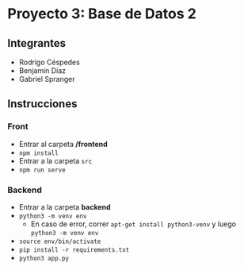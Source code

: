 # Proyecto 3: Base de Datos 2

## Integrantes
* Rodrigo Céspedes
* Benjamín Díaz
* Gabriel Spranger

## Instrucciones

### Front
* Entrar al carpeta **/frontend**
* `npm install`
* Entrar a la carpeta `src`
* `npm run serve`

### Backend
* Entrar a la carpeta **backend**
* `python3 -m venv env`
  * En caso de error, correr `apt-get install python3-venv` y luego `python3 -m venv env`
* `source env/bin/activate`
* `pip install -r requirements.txt`
* `python3 app.py`

